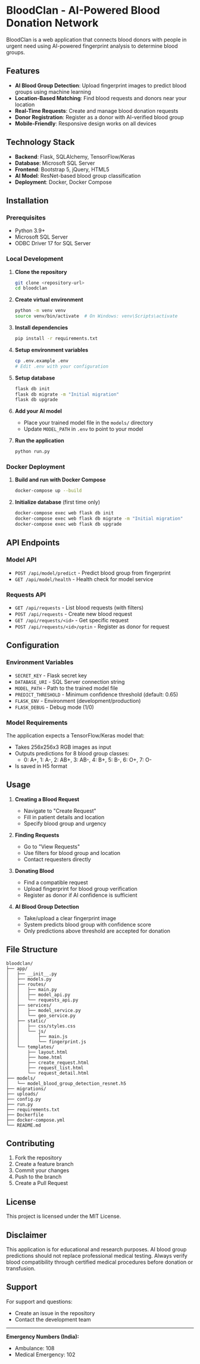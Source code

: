 # BloodClan - AI-Powered Blood Donation Network

BloodClan is a web application that connects blood donors with people in urgent need using AI-powered fingerprint analysis to determine blood groups.

## Features

- **AI Blood Group Detection**: Upload fingerprint images to predict blood groups using machine learning
- **Location-Based Matching**: Find blood requests and donors near your location
- **Real-Time Requests**: Create and manage blood donation requests
- **Donor Registration**: Register as a donor with AI-verified blood group
- **Mobile-Friendly**: Responsive design works on all devices

## Technology Stack

- **Backend**: Flask, SQLAlchemy, TensorFlow/Keras
- **Database**: Microsoft SQL Server
- **Frontend**: Bootstrap 5, jQuery, HTML5
- **AI Model**: ResNet-based blood group classification
- **Deployment**: Docker, Docker Compose

## Installation

### Prerequisites

- Python 3.9+
- Microsoft SQL Server
- ODBC Driver 17 for SQL Server

### Local Development

1. **Clone the repository**
   ```bash
   git clone <repository-url>
   cd bloodclan
   ```

2. **Create virtual environment**
   ```bash
   python -m venv venv
   source venv/bin/activate  # On Windows: venv\Scripts\activate
   ```

3. **Install dependencies**
   ```bash
   pip install -r requirements.txt
   ```

4. **Setup environment variables**
   ```bash
   cp .env.example .env
   # Edit .env with your configuration
   ```

5. **Setup database**
   ```bash
   flask db init
   flask db migrate -m "Initial migration"
   flask db upgrade
   ```

6. **Add your AI model**
   - Place your trained model file in the `models/` directory
   - Update `MODEL_PATH` in `.env` to point to your model

7. **Run the application**
   ```bash
   python run.py
   ```

### Docker Deployment

1. **Build and run with Docker Compose**
   ```bash
   docker-compose up --build
   ```

2. **Initialize database** (first time only)
   ```bash
   docker-compose exec web flask db init
   docker-compose exec web flask db migrate -m "Initial migration"
   docker-compose exec web flask db upgrade
   ```

## API Endpoints

### Model API
- `POST /api/model/predict` - Predict blood group from fingerprint
- `GET /api/model/health` - Health check for model service

### Requests API
- `GET /api/requests` - List blood requests (with filters)
- `POST /api/requests` - Create new blood request
- `GET /api/requests/<id>` - Get specific request
- `POST /api/requests/<id>/optin` - Register as donor for request

## Configuration

### Environment Variables

- `SECRET_KEY` - Flask secret key
- `DATABASE_URI` - SQL Server connection string
- `MODEL_PATH` - Path to the trained model file
- `PREDICT_THRESHOLD` - Minimum confidence threshold (default: 0.65)
- `FLASK_ENV` - Environment (development/production)
- `FLASK_DEBUG` - Debug mode (1/0)

### Model Requirements

The application expects a TensorFlow/Keras model that:
- Takes 256x256x3 RGB images as input
- Outputs predictions for 8 blood group classes:
  - 0: A+, 1: A-, 2: AB+, 3: AB-, 4: B+, 5: B-, 6: O+, 7: O-
- Is saved in H5 format

## Usage

1. **Creating a Blood Request**
   - Navigate to "Create Request"
   - Fill in patient details and location
   - Specify blood group and urgency

2. **Finding Requests**
   - Go to "View Requests" 
   - Use filters for blood group and location
   - Contact requesters directly

3. **Donating Blood**
   - Find a compatible request
   - Upload fingerprint for blood group verification
   - Register as donor if AI confidence is sufficient

4. **AI Blood Group Detection**
   - Take/upload a clear fingerprint image
   - System predicts blood group with confidence score
   - Only predictions above threshold are accepted for donation

## File Structure

```
bloodclan/
├── app/
│   ├── __init__.py
│   ├── models.py
│   ├── routes/
│   │   ├── main.py
│   │   ├── model_api.py
│   │   └── requests_api.py
│   ├── services/
│   │   ├── model_service.py
│   │   └── geo_service.py
│   ├── static/
│   │   ├── css/styles.css
│   │   └── js/
│   │       ├── main.js
│   │       └── fingerprint.js
│   └── templates/
│       ├── layout.html
│       ├── home.html
│       ├── create_request.html
│       ├── request_list.html
│       └── request_detail.html
├── models/
│   └── model_blood_group_detection_resnet.h5
├── migrations/
├── uploads/
├── config.py
├── run.py
├── requirements.txt
├── Dockerfile
├── docker-compose.yml
└── README.md
```

## Contributing

1. Fork the repository
2. Create a feature branch
3. Commit your changes
4. Push to the branch
5. Create a Pull Request

## License

This project is licensed under the MIT License.

## Disclaimer

This application is for educational and research purposes. AI blood group predictions should not replace professional medical testing. Always verify blood compatibility through certified medical procedures before donation or transfusion.

## Support

For support and questions:
- Create an issue in the repository
- Contact the development team

---

**Emergency Numbers (India):**
- Ambulance: 108
- Medical Emergency: 102